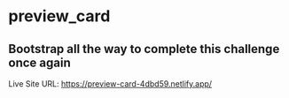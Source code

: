 # preview_card

## Bootstrap all the way to complete this challenge once again 

Live Site URL: https://preview-card-4dbd59.netlify.app/
